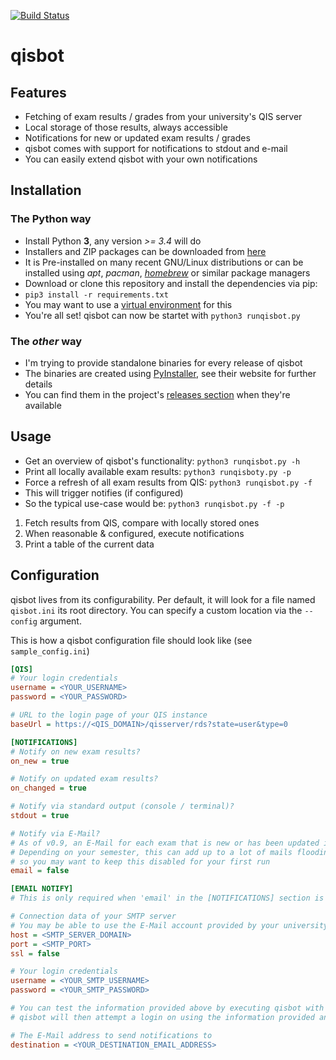 [![Build Status](https://travis-ci.org/scuroworks/qisbot.svg?branch=develop)](https://travis-ci.org/scuroworks/qisbot)

# qisbot

## Features
* Fetching of exam results / grades from your university's QIS server
* Local storage of those results, always accessible
* Notifications for new or updated exam results / grades
 * qisbot comes with support for notifications to stdout and e-mail
 * You can easily extend qisbot with your own notifications

## Installation

### The Python way
* Install Python **3**, any version *>= 3.4* will do
 * Installers and ZIP packages can be downloaded from [here](https://www.python.org/downloads/)
 * It is Pre-installed on many recent GNU/Linux distributions or can be installed using *apt*, *pacman*, *[homebrew](http://brew.sh/)* or similar package managers
* Download or clone this repository and install the dependencies via pip:
 * `pip3 install -r requirements.txt`
 * You may want to use a [virtual environment](https://virtualenv.pypa.io/en/stable/) for this
* You're all set! qisbot can now be startet with `python3 runqisbot.py`

### The *other* way
* I'm trying to provide standalone binaries for every release of qisbot
* The binaries are created using [PyInstaller](http://www.pyinstaller.org/), see their website for further details
* You can find them in the project's [releases section](https://github.com/scuroworks/qisbot/releases) when they're available

## Usage
* Get an overview of qisbot's functionality: `python3 runqisbot.py -h`
* Print all locally available exam results: `python3 runqisboty.py -p`
* Force a refresh of all exam results from QIS: `python3 runqisbot.py -f`
 * This will trigger notifies (if configured)
* So the typical use-case would be: `python3 runqisbot.py -f -p`
 1. Fetch results from QIS, compare with locally stored ones
 2. When reasonable & configured, execute notifications
 3. Print a table of the current data

## Configuration
qisbot lives from its configurability.
Per default, it will look for a file named `qisbot.ini` its root directory. 
You can specify a custom location via the `--config` argument.

This is how a qisbot configuration file should look like (see `sample_config.ini`)
```ini
[QIS]
# Your login credentials
username = <YOUR_USERNAME>
password = <YOUR_PASSWORD>

# URL to the login page of your QIS instance
baseUrl = https://<QIS_DOMAIN>/qisserver/rds?state=user&type=0

[NOTIFICATIONS]
# Notify on new exam results?
on_new = true

# Notify on updated exam results?
on_changed = true

# Notify via standard output (console / terminal)?
stdout = true

# Notify via E-Mail?
# As of v0.9, an E-Mail for each exam that is new or has been updated is sent.
# Depending on your semester, this can add up to a lot of mails flooding your inbox,
# so you may want to keep this disabled for your first run
email = false

[EMAIL NOTIFY]
# This is only required when 'email' in the [NOTIFICATIONS] section is true!

# Connection data of your SMTP server
# You may be able to use the E-Mail account provided by your university here...
host = <SMTP_SERVER_DOMAIN>
port = <SMTP_PORT>
ssl = false

# Your login credentials
username = <YOUR_SMTP_USERNAME>
password = <YOUR_SMTP_PASSWORD>

# You can test the information provided above by executing qisbot with the '--test-email' flag
# qisbot will then attempt a login on using the information provided and output the result

# The E-Mail address to send notifications to
destination = <YOUR_DESTINATION_EMAIL_ADDRESS>
```
